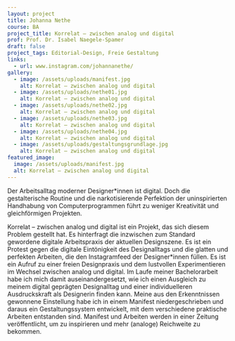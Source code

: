 ```yaml
---
layout: project
title: Johanna Nethe
course: BA
project_title: Korrelat – zwischen analog und digital
prof: Prof. Dr. Isabel Naegele-Spamer
draft: false
project_tags: Editorial-Design, Freie Gestaltung
links:
  - url: www.instagram.com/johannanethe/
gallery:
  - image: /assets/uploads/manifest.jpg
    alt: Korrelat – zwischen analog und digital
  - image: /assets/uploads/nethe01.jpg
    alt: Korrelat – zwischen analog und digital
  - image: /assets/uploads/nethe02.jpg
    alt: Korrelat – zwischen analog und digital
  - image: /assets/uploads/nethe03.jpg
    alt: Korrelat – zwischen analog und digital
  - image: /assets/uploads/nethe04.jpg
    alt: Korrelat – zwischen analog und digital
  - image: /assets/uploads/gestaltungsgrundlage.jpg
    alt: Korrelat – zwischen analog und digital
featured_image:
  image: /assets/uploads/manifest.jpg
  alt: Korrelat – zwischen analog und digital
---
```

Der Arbeitsalltag moderner Designer*innen ist digital. Doch die gestalterische Routine und die narkotisierende Perfektion der uninspirierten Handhabung von Computerprogrammen führt zu weniger Kreativität und gleichförmigen Projekten. 

Korrelat – zwischen analog und digital ist ein Projekt, das sich diesem Problem gestellt hat. Es hinterfragt die inzwischen zum Standard gewordene digitale Arbeitspraxis der aktuellen Designszene. Es ist ein Protest gegen die digitale Eintönigkeit des Designalltags und die glatten und perfekten Arbeiten, die den Instagramfeed der Designer*innen füllen. Es ist ein Aufruf zu einer freien Designpraxis und dem lustvollen Experimentieren im Wechsel zwischen analog und digital. Im Laufe meiner Bachelorarbeit habe ich mich damit auseinandergesetzt, wie ich einen Ausgleich zu meinem digital geprägten Designalltag und einer individuelleren Ausdruckskraft als Designerin finden kann. Meine aus den Erkenntnissen gewonnene Einstellung habe ich in einem Manifest niedergeschrieben und daraus ein Gestaltungssystem entwickelt, mit dem verschiedene praktische Arbeiten entstanden sind. Manifest und Arbeiten werden in einer Zeitung veröffentlicht, um zu inspirieren und mehr (analoge) Reichweite zu bekommen.